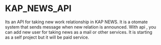 # KAP_NEWS_API
Its an API for taking  new work relationship in KAP NEWS. It is a otomate system that sends message when new relation is announced. With api , you can add new user for taking news as a mail or other services. It is starting as a self project but it will be paid service.
